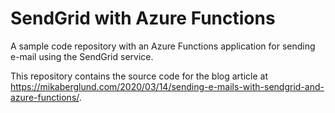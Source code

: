 SendGrid with Azure Functions
=============================

A sample code repository with an Azure Functions application for sending e-mail using the SendGrid service.

This repository contains the source code for the blog article at https://mikaberglund.com/2020/03/14/sending-e-mails-with-sendgrid-and-azure-functions/.
